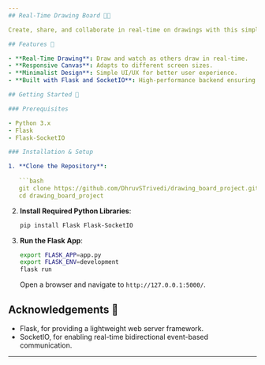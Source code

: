 ```yaml
---
## Real-Time Drawing Board 🎨✨

Create, share, and collaborate in real-time on drawings with this simple yet powerful drawing board built using Flask and SocketIO.

## Features 🚀

- **Real-Time Drawing**: Draw and watch as others draw in real-time.
- **Responsive Canvas**: Adapts to different screen sizes.
- **Minimalist Design**: Simple UI/UX for better user experience.
- **Built with Flask and SocketIO**: High-performance backend ensuring smooth drawing experience.

## Getting Started 🏁

### Prerequisites

- Python 3.x
- Flask
- Flask-SocketIO

### Installation & Setup

1. **Clone the Repository**:
   
   ```bash
   git clone https://github.com/DhruvSTrivedi/drawing_board_project.git
   cd drawing_board_project
   ```

2. **Install Required Python Libraries**:

   ```bash
   pip install Flask Flask-SocketIO
   ```

3. **Run the Flask App**:

   ```bash
   export FLASK_APP=app.py
   export FLASK_ENV=development
   flask run
   ```

   Open a browser and navigate to `http://127.0.0.1:5000/`.

## Acknowledgements 🙏

- Flask, for providing a lightweight web server framework.
- SocketIO, for enabling real-time bidirectional event-based communication.

---
```

